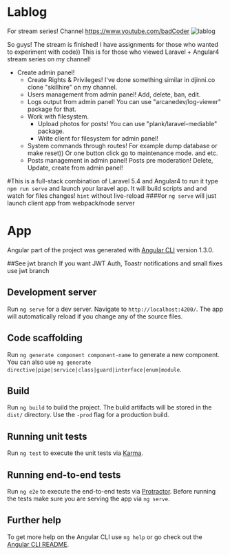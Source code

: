 # Lablog
For stream series! Channel https://www.youtube.com/badCoder
![lablog](https://raw.githubusercontent.com/nilsenj/lablog/master/src/assets/images/Screenshot.png)

So guys! The stream is finished! 
I have assignments for those who wanted to experiment with code))
This is for those who viewed Laravel + Angular4 stream series on my channel!

* Create admin panel!
    * Create Rights & Privileges! I've done something similar in djinni.co clone "skillhire" on my channel.
    * Users management from admin panel! Add, delete, ban, edit.
    * Logs output from admin panel! You can use "arcanedev/log-viewer" package for that. 
    * Work with filesystem.
        * Upload photos for posts!
          You can use "plank/laravel-mediable" package.
        * Write client for filesystem for admin panel!
    * System commands through routes! For example dump database or make reset)) Or one button click go to maintenance mode. and etc.
    * Posts management in admin panel! Posts pre moderation! 
       Delete, Update, create from admin panel!

#This is a full-stack combination of Laravel 5.4 and Angular4
to run it type `npm run serve`
and launch your laravel app.
It will build scripts and and watch for files changes! `hint` without live-reload
####or
`ng serve` will just launch client app from webpack/node server
# App
Angular part of the project was generated with [Angular CLI](https://github.com/angular/angular-cli) version 1.3.0.

##See jwt branch
If you want JWT Auth, Toastr notifications and small fixes 
use jwt branch


## Development server

Run `ng serve` for a dev server. Navigate to `http://localhost:4200/`. The app will automatically reload if you change any of the source files.

## Code scaffolding

Run `ng generate component component-name` to generate a new component. You can also use `ng generate directive|pipe|service|class|guard|interface|enum|module`.

## Build

Run `ng build` to build the project. The build artifacts will be stored in the `dist/` directory. Use the `-prod` flag for a production build.

## Running unit tests

Run `ng test` to execute the unit tests via [Karma](https://karma-runner.github.io).

## Running end-to-end tests

Run `ng e2e` to execute the end-to-end tests via [Protractor](http://www.protractortest.org/).
Before running the tests make sure you are serving the app via `ng serve`.

## Further help

To get more help on the Angular CLI use `ng help` or go check out the [Angular CLI README](https://github.com/angular/angular-cli/blob/master/README.md).
